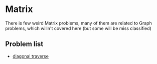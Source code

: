 # Matrix

There is few weird Matrix problems, many of them are related to Graph problems,
which willn't covered  here (but some will be miss classified)

## Problem list
- [diagonal traverse](todo:://addlink)
